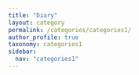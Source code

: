 ```yaml
---
title: "Diary"
layout: category
permalink: /categories/categories1/
author_profile: true
taxonomy: categories1
sidebar:
  nav: "categories1"
---
```

